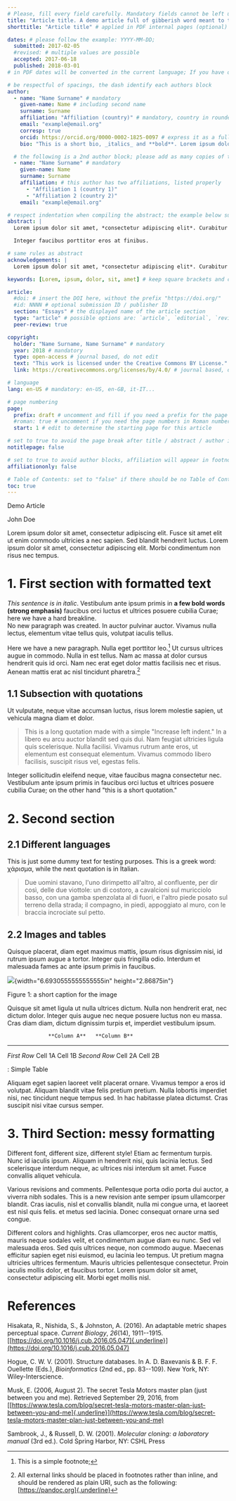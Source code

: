 ```yaml
---
# Please, fill every field carefully. Mandatory fields cannot be left unattended; unused fields must be excluded by removing the corresponding line or commenting it (adding # before the variable)
title: "Article title. A demo article full of gibberish word meant to test the Pandoc solution"
shorttitle: "Article title" # applied in PDF internal pages (optional)

dates: # please follow the example: YYYY-MM-DD;
  submitted: 2017-02-05
  #revised: # multiple values are possible
  accepted: 2017-06-18
  published: 2018-03-01
# in PDF dates will be converted in the current language; If you have only a textual value you can use "date" instead

# be respectful of spacings, the dash identify each authors block
author:
  - name: "Name Surname" # mandatory
    given-name: Name # including second name
    surname: Surname
    affiliation: "Affiliation (country)" # mandatory, country in rounded brackets; multiple affiliations should be listed, see the example below; do not put text outside the upper brackets
    email: "example@email.org"
    corresp: true
    orcid: https://orcid.org/0000-0002-1825-0097 # express it as a full URI, starting with https://
    bio: "This is a short bio, _italics_ and **bold**. Lorem ipsum dolor sit amet, consectetur adipiscing elit. Etiam auctor blandit egestas. Maecenas faucibus eros velit, vitae posuere metus tincidunt et. In vel justo sed ante iaculis facilisis a quis sapien. Nulla lacinia eu massa pharetra sollicitudin. Pellentesque tempor elit sit amet libero fermentum commodo. In hac habitasse platea dictumst. Suspendisse ornare cursus enim in condimentum. Mauris blandit leo metus, quis pretium turpis porta ac. Maecenas placerat metus ac massa condimentum, vitae tristique nunc sagittis. Nullam dapibus in tortor sit amet bibendum. Proin sem libero, porta a pharetra auctor, iaculis at elit." # optional short bio, no more than 100 words; markdown ok, not paragraphs

  # the following is a 2nd author block; please add as many copies of this block as the number of authors. Note the absence of "corresp" parameter
  - name: "Name Surname" # mandatory
    given-name: Name
    surname: Surname
    affiliation: # this author has two affiliations, listed properly
      - "Affiliation 1 (country 1)"
      - "Affiliation 2 (country 2)"
    email: "example@email.org"

# respect indentation when compiling the abstract; the example below supports italics and multiple paragraphs
abstract: |
  Lorem ipsum dolor sit amet, *consectetur adipiscing elit*. Curabitur in ante lobortis, euismod ligula varius, pellentesque ante. Curabitur suscipit lacus nibh, ut finibus purus -- scelerisque eget. Vestibulum nec enim odio. Sed feugiat metus iaculis, efficitur massa in, pulvinar neque. Donec tellus dui, luctus eu efficitur et, tristique a odio.

  Integer faucibus porttitor eros at finibus.

# same rules as abstract
acknowledgements: |
  Lorem ipsum dolor sit amet, *consectetur adipiscing elit*. Curabitur in ante lobortis, euismod ligula varius, pellentesque ante.

keywords: [Lorem, ipsum, dolor, sit, amet] # keep square brackets and comma separated values

article:
  #doi: # insert the DOI here, without the prefix "https://doi.org/"
  #id: NNNN # optional submission ID / publisher ID
  section: "Essays" # the displayed name of the article section
  type: "article" # possible options are: `article`, `editorial`, `review`, `book-review`
  peer-review: true

copyright:
  holder: "Name Surname, Name Surname" # mandatory
  year: 2018 # mandatory
  type: open-access # journal based, do not edit
  text: "This work is licensed under the Creative Commons BY License."
  link: https://creativecommons.org/licenses/by/4.0/ # journal based, do not edit

# language
lang: en-US # mandatory: en-US, en-GB, it-IT...

# page numbering
page:
  prefix: draft # uncomment and fill if you need a prefix for the page sequence (eg: reviews could use a "p. R 12")
  #roman: true # uncomment if you need the page numbers in Roman numbers, eg: for Editorial; change to "romanup" for UPPERCASE roman numbers
  start: 1 # edit to determine the starting page for this article

# set to true to avoid the page break after title / abstract / author info
notitlepage: false

# set to true to avoid author blocks, affiliation will appear in footnote
affiliationonly: false

# Table of Contents: set to "false" if there should be no Table of Contents in HTML (eg: few and short sections)
toc: true
---
```

Demo Article

John Doe

Lorem ipsum dolor sit amet, consectetur adipiscing elit. Fusce sit amet elit ut enim commodo ultricies a nec sapien. Sed blandit hendrerit luctus. Lorem ipsum dolor sit amet, consectetur adipiscing elit. Morbi condimentum non risus nec tempus.

# 1. First section with formatted text

*This sentence is in italic*. Vestibulum ante ipsum primis in **a few bold words (strong emphasis)** faucibus orci luctus et ultrices posuere cubilia Curae; here we have a hard breakline.\
No new paragraph was created. In auctor pulvinar auctor. Vivamus nulla lectus, elementum vitae tellus quis, volutpat iaculis tellus.

Here we have a new paragraph. Nulla eget porttitor leo.[^1] Ut cursus ultrices augue in commodo. Nulla in est tellus. Nam ac massa at dolor cursus hendrerit quis id orci. Nam nec erat eget dolor mattis facilisis nec et risus. Aenean mattis erat ac nisl tincidunt pharetra.[^2]

## 1.1 Subsection with quotations

Ut vulputate, neque vitae accumsan luctus, risus lorem molestie sapien, ut vehicula magna diam et dolor.

> This is a long quotation made with a simple "Increase left indent." In a libero eu arcu auctor blandit sed quis dui. Nam feugiat ultricies ligula quis scelerisque. Nulla facilisi. Vivamus rutrum ante eros, ut elementum est consequat elementum. Vivamus commodo libero facilisis, suscipit risus vel, egestas felis.

Integer sollicitudin eleifend neque, vitae faucibus magna consectetur nec. Vestibulum ante ipsum primis in faucibus orci luctus et ultrices posuere cubilia Curae; on the other hand "this is a short quotation."

# 2. Second section

## 2.1 Different languages

This is just some dummy text for testing purposes. This is a greek word: χάρισμα, while the next quotation is in Italian.

> Due uomini stavano, l'uno dirimpetto all'altro, al confluente, per dir così, delle due viottole: un di costoro, a cavalcioni sul muricciolo basso, con una gamba spenzolata al di fuori, e l'altro piede posato sul terreno della strada; il compagno, in piedi, appoggiato al muro, con le braccia incrociate sul petto.

## 2.2 Images and tables

Quisque placerat, diam eget maximus mattis, ipsum risus dignissim nisi, id rutrum ipsum augue a tortor. Integer quis fringilla odio. Interdum et malesuada fames ac ante ipsum primis in faucibus.

![](media/image1.jpeg){width="6.6930555555555555in" height="2.86875in"}

Figure 1: a short caption for the image

Quisque sit amet ligula ut nulla ultrices dictum. Nulla non hendrerit erat, nec dictum dolor. Integer quis augue nec neque posuere luctus non eu massa. Cras diam diam, dictum dignissim turpis et, imperdiet vestibulum ipsum.

                 **Column A**   **Column B**
  -------------- -------------- --------------
  *First Row*    Cell 1A        Cell 1B
  *Second Row*   Cell 2A        Cell 2B

  : Simple Table

Aliquam eget sapien laoreet velit placerat ornare. Vivamus tempor a eros id volutpat. Aliquam blandit vitae felis pretium pretium. Nulla lobortis imperdiet nisi, nec tincidunt neque tempus sed. In hac habitasse platea dictumst. Cras suscipit nisi vitae cursus semper.

# 3. Third Section: messy formatting

Different font, different size, different style! Etiam ac fermentum turpis. Nunc id iaculis ipsum. Aliquam in hendrerit nisi, quis lacinia lectus. Sed scelerisque interdum neque, ac ultrices nisi interdum sit amet. Fusce convallis aliquet vehicula.

Various revisions and comments. Pellentesque porta odio porta dui auctor, a viverra nibh sodales. This is a new revision ante semper ipsum ullamcorper blandit. Cras iaculis, nisl et convallis blandit, nulla mi congue urna, et laoreet est nisl quis felis. et metus sed lacinia. Donec consequat ornare urna sed congue.

Different colors and highlights. Cras ullamcorper, eros nec auctor mattis, mauris neque sodales velit, et condimentum augue diam eu nunc. Sed vel malesuada eros. Sed quis ultrices neque, non commodo augue. Maecenas efficitur sapien eget nisi euismod, eu lacinia leo tempus. Ut pretium magna ultricies ultrices fermentum. Mauris ultricies pellentesque consectetur. Proin iaculis mollis dolor, et faucibus tortor. Lorem ipsum dolor sit amet, consectetur adipiscing elit. Morbi eget mollis nisl.

# References

Hisakata, R., Nishida, S., & Johnston, A. (2016). An adaptable metric shapes perceptual space. *Current Biology*, *26*(14), 1911--1915. [[https://doi.org/10.1016/j.cub.2016.05.047]{.underline}](https://doi.org/10.1016/j.cub.2016.05.047)

Hogue, C. W. V. (2001). Structure databases. In A. D. Baxevanis & B. F. F. Ouellette (Eds.), *Bioinformatics* (2nd ed., pp. 83--109). New York, NY: Wiley-Interscience.

Musk, E. (2006, August 2). The secret Tesla Motors master plan (just between you and me). Retrieved September 29, 2016, from [[https://www.tesla.com/blog/secret-tesla-motors-master-plan-just-between-you-and-me]{.underline}](https://www.tesla.com/blog/secret-tesla-motors-master-plan-just-between-you-and-me)

Sambrook, J., & Russell, D. W. (2001). *Molecular cloning: a laboratory manual* (3rd ed.). Cold Spring Harbor, NY: CSHL Press

[^1]: This is a simple footnote;

[^2]: All external links should be placed in footnotes rather than inline, and should be rendered as plain URI, such as the following: [https://pandoc.org]{.underline}
